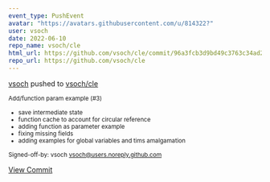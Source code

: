 ```yaml
---
event_type: PushEvent
avatar: "https://avatars.githubusercontent.com/u/814322?"
user: vsoch
date: 2022-06-10
repo_name: vsoch/cle
html_url: https://github.com/vsoch/cle/commit/96a3fcb3d9bd49c3763c34ad2149209fde82aac1
repo_url: https://github.com/vsoch/cle
---
```


<a href='https://github.com/vsoch' target='_blank'>vsoch</a> pushed to <a href='https://github.com/vsoch/cle' target='_blank'>vsoch/cle</a>

<small>Add/function param example (#3)

* save intermediate state
* function cache to account for circular reference
* adding function as parameter example
* fixing missing fields
* adding examples for global variables and tims amalgamation

Signed-off-by: vsoch <vsoch@users.noreply.github.com></small>

<a href='https://github.com/vsoch/cle/commit/96a3fcb3d9bd49c3763c34ad2149209fde82aac1' target='_blank'>View Commit</a>